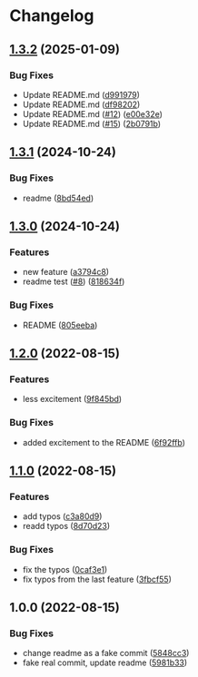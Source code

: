 # Changelog

## [1.3.2](https://github.com/msutkowski/elixir_release_please/compare/v1.3.1...v1.3.2) (2025-01-09)


### Bug Fixes

* Update README.md ([d991979](https://github.com/msutkowski/elixir_release_please/commit/d991979f745e67e11c1d7258ce131ffe049e0750))
* Update README.md ([df98202](https://github.com/msutkowski/elixir_release_please/commit/df98202f8cab8bb9a019e154fb5df9250b103e38))
* Update README.md ([#12](https://github.com/msutkowski/elixir_release_please/issues/12)) ([e00e32e](https://github.com/msutkowski/elixir_release_please/commit/e00e32e1d8217d77a00d3d5ca9106103df2f9963))
* Update README.md ([#15](https://github.com/msutkowski/elixir_release_please/issues/15)) ([2b0791b](https://github.com/msutkowski/elixir_release_please/commit/2b0791bed371716dfbeadb0daf144493b29ceff5))

## [1.3.1](https://github.com/msutkowski/elixir_release_please/compare/v1.3.0...v1.3.1) (2024-10-24)


### Bug Fixes

* readme ([8bd54ed](https://github.com/msutkowski/elixir_release_please/commit/8bd54edbee83b605e54ee80b827ca0bf91c57f46))

## [1.3.0](https://github.com/msutkowski/elixir_release_please/compare/v1.2.0...v1.3.0) (2024-10-24)


### Features

* new feature ([a3794c8](https://github.com/msutkowski/elixir_release_please/commit/a3794c8a2a5f17196e8af2a87c4c02808fb18d98))
* readme test ([#8](https://github.com/msutkowski/elixir_release_please/issues/8)) ([818634f](https://github.com/msutkowski/elixir_release_please/commit/818634f705339a20ac3281e95224b84c94aa35e2))


### Bug Fixes

* README ([805eeba](https://github.com/msutkowski/elixir_release_please/commit/805eebadf612cb5ae46c27c093034c18fecdfc2f))

## [1.2.0](https://github.com/msutkowski/elixir_release_please/compare/v1.1.0...v1.2.0) (2022-08-15)


### Features

* less excitement ([9f845bd](https://github.com/msutkowski/elixir_release_please/commit/9f845bdb5ab60ec8e28d24b6a973ba06bfdb4cde))


### Bug Fixes

* added excitement to the README ([6f92ffb](https://github.com/msutkowski/elixir_release_please/commit/6f92ffb114fdc14d0c57b14bf1dfb8fe3c0c0495))

## [1.1.0](https://github.com/msutkowski/elixir_release_please/compare/v1.0.0...v1.1.0) (2022-08-15)


### Features

* add typos ([c3a80d9](https://github.com/msutkowski/elixir_release_please/commit/c3a80d9baa7205c06c0f5f35d789099efada07c9))
* readd typos ([8d70d23](https://github.com/msutkowski/elixir_release_please/commit/8d70d2310acf3ea140bfd4c5d4e75ad818a62f9c))


### Bug Fixes

* fix the typos ([0caf3e1](https://github.com/msutkowski/elixir_release_please/commit/0caf3e104c54d793361afec757ff72a71765a2cb))
* fix typos from the last feature ([3fbcf55](https://github.com/msutkowski/elixir_release_please/commit/3fbcf551396d7622ed8852682b416784e5e47ae0))

## 1.0.0 (2022-08-15)


### Bug Fixes

* change readme as a fake commit ([5848cc3](https://github.com/msutkowski/elixir_release_please/commit/5848cc3fc4df3a158baa1750f227a0dc86271e27))
* fake real commit, update readme ([5981b33](https://github.com/msutkowski/elixir_release_please/commit/5981b33dd5783d66a53f8395b568c172225f7562))
